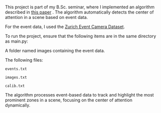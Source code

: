 This project is part of my B.Sc. seminar, where I implemented an algorithm described in [this paper](https://ieeexplore.ieee.org/abstract/document/10100741)
. The algorithm automatically detects the center of attention in a scene based on event data.

For the event data, I used the [Zurich Event Camera Dataset](https://rpg.ifi.uzh.ch/davis_data.html).

To run the project, ensure that the following items are in the same directory as main.py:

  A folder named images containing the event data.
  
  The following files:
    
    events.txt
    
    images.txt
    
    calib.txt


The algorithm processes event-based data to track and highlight the most prominent zones in a scene, focusing on the center of attention dynamically.
